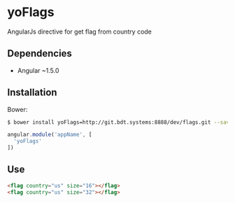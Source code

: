 # yoFlags

AngularJs directive for get flag from country code

## Dependencies
  - Angular ~1.5.0

## Installation
Bower:

```sh
$ bower install yoFlags=http://git.bdt.systems:8888/dev/flags.git --save
```

```javascript
angular.module('appName', [
  'yoFlags'
])
```

## Use

```html
<flag country="us" size="16"></flag>
<flag country="us" size="32"></flag>
```